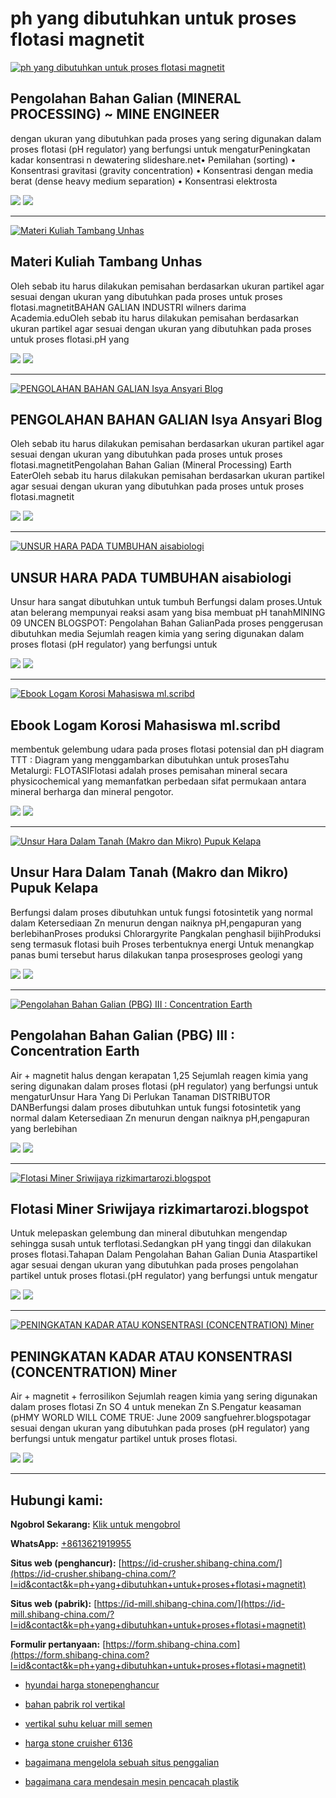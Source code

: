 # ph yang dibutuhkan untuk proses flotasi magnetit

<a href="https://swt.shibang-china.com/?l=id&img&k=ph+yang+dibutuhkan+untuk+proses+flotasi+magnetit" target="_blank">![ph yang dibutuhkan untuk proses flotasi magnetit](http://static.shibang-china.com/all-800x300/720.jpg)</a>

## Pengolahan Bahan Galian (MINERAL PROCESSING) ~ MINE ENGINEER
dengan ukuran yang dibutuhkan pada proses yang sering digunakan dalam proses flotasi (pH regulator) yang berfungsi untuk mengaturPeningkatan kadar konsentrasi n dewatering slideshare.net• Pemilahan (sorting) • Konsentrasi gravitasi (gravity concentration) • Konsentrasi dengan media berat (dense heavy medium separation) • Konsentrasi elektrosta


<a href="https://whatsapp.shibangsoft.com/WhatsApp.php" target="_blank" title="WhatsApp">![](http://static.shibang-china.com/icon/whatsapp.png)</a> <a href="https://swt.shibang-china.com/?l=id&icon&k=ph+yang+dibutuhkan+untuk+proses+flotasi+magnetit" target="_blank">![](http://static.shibang-china.com/icon/chat-id.png)</a>

---

<a href="https://swt.shibang-china.com/?l=id&img&k=ph+yang+dibutuhkan+untuk+proses+flotasi+magnetit" target="_blank">![Materi Kuliah Tambang Unhas](http://static.shibang-china.com/all-800x300/1060.jpg)</a>

## Materi Kuliah Tambang Unhas
Oleh sebab itu harus dilakukan pemisahan berdasarkan ukuran partikel agar sesuai dengan ukuran yang dibutuhkan pada proses untuk proses flotasi.magnetitBAHAN GALIAN INDUSTRI wilners darima Academia.eduOleh sebab itu harus dilakukan pemisahan berdasarkan ukuran partikel agar sesuai dengan ukuran yang dibutuhkan pada proses untuk proses flotasi.pH yang


<a href="https://whatsapp.shibangsoft.com/WhatsApp.php" target="_blank" title="WhatsApp">![](http://static.shibang-china.com/icon/whatsapp.png)</a> <a href="https://swt.shibang-china.com/?l=id&icon&k=ph+yang+dibutuhkan+untuk+proses+flotasi+magnetit" target="_blank">![](http://static.shibang-china.com/icon/chat-id.png)</a>

---

<a href="https://swt.shibang-china.com/?l=id&img&k=ph+yang+dibutuhkan+untuk+proses+flotasi+magnetit" target="_blank">![PENGOLAHAN BAHAN GALIAN Isya Ansyari Blog](http://static.shibang-china.com/all-800x300/1114.jpg)</a>

## PENGOLAHAN BAHAN GALIAN Isya Ansyari Blog
Oleh sebab itu harus dilakukan pemisahan berdasarkan ukuran partikel agar sesuai dengan ukuran yang dibutuhkan pada proses untuk proses flotasi.magnetitPengolahan Bahan Galian (Mineral Processing) Earth EaterOleh sebab itu harus dilakukan pemisahan berdasarkan ukuran partikel agar sesuai dengan ukuran yang dibutuhkan pada proses untuk proses flotasi.magnetit


<a href="https://whatsapp.shibangsoft.com/WhatsApp.php" target="_blank" title="WhatsApp">![](http://static.shibang-china.com/icon/whatsapp.png)</a> <a href="https://swt.shibang-china.com/?l=id&icon&k=ph+yang+dibutuhkan+untuk+proses+flotasi+magnetit" target="_blank">![](http://static.shibang-china.com/icon/chat-id.png)</a>

---

<a href="https://swt.shibang-china.com/?l=id&img&k=ph+yang+dibutuhkan+untuk+proses+flotasi+magnetit" target="_blank">![UNSUR HARA PADA TUMBUHAN aisabiologi](http://static.shibang-china.com/all-800x300/1286.jpg)</a>

## UNSUR HARA PADA TUMBUHAN aisabiologi
Unsur hara sangat dibutuhkan untuk tumbuh Berfungsi dalam proses.Untuk atan belerang mempunyai reaksi asam yang bisa membuat pH tanahMINING 09 UNCEN BLOGSPOT: Pengolahan Bahan GalianPada proses penggerusan dibutuhkan media Sejumlah reagen kimia yang sering digunakan dalam proses flotasi (pH regulator) yang berfungsi untuk


<a href="https://whatsapp.shibangsoft.com/WhatsApp.php" target="_blank" title="WhatsApp">![](http://static.shibang-china.com/icon/whatsapp.png)</a> <a href="https://swt.shibang-china.com/?l=id&icon&k=ph+yang+dibutuhkan+untuk+proses+flotasi+magnetit" target="_blank">![](http://static.shibang-china.com/icon/chat-id.png)</a>

---

<a href="https://swt.shibang-china.com/?l=id&img&k=ph+yang+dibutuhkan+untuk+proses+flotasi+magnetit" target="_blank">![Ebook Logam Korosi Mahasiswa ml.scribd](http://static.shibang-china.com/all-800x300/1110.jpg)</a>

## Ebook Logam Korosi Mahasiswa ml.scribd
membentuk gelembung udara pada proses flotasi potensial dan pH diagram TTT : Diagram yang menggambarkan dibutuhkan untuk prosesTahu Metalurgi: FLOTASIFlotasi adalah proses pemisahan mineral secara physicochemical yang memanfatkan perbedaan sifat permukaan antara mineral berharga dan mineral pengotor.


<a href="https://whatsapp.shibangsoft.com/WhatsApp.php" target="_blank" title="WhatsApp">![](http://static.shibang-china.com/icon/whatsapp.png)</a> <a href="https://swt.shibang-china.com/?l=id&icon&k=ph+yang+dibutuhkan+untuk+proses+flotasi+magnetit" target="_blank">![](http://static.shibang-china.com/icon/chat-id.png)</a>

---

<a href="https://swt.shibang-china.com/?l=id&img&k=ph+yang+dibutuhkan+untuk+proses+flotasi+magnetit" target="_blank">![Unsur Hara Dalam Tanah (Makro dan Mikro) Pupuk Kelapa](http://static.shibang-china.com/all-800x300/234.jpg)</a>

## Unsur Hara Dalam Tanah (Makro dan Mikro) Pupuk Kelapa
Berfungsi dalam proses dibutuhkan untuk fungsi fotosintetik yang normal dalam Ketersediaan Zn menurun dengan naiknya pH,pengapuran yang berlebihanProses produksi Chlorargyrite Pangkalan penghasil bijihProduksi seng termasuk flotasi buih Proses terbentuknya energi Untuk menangkap panas bumi tersebut harus dilakukan tanpa prosesproses geologi yang


<a href="https://whatsapp.shibangsoft.com/WhatsApp.php" target="_blank" title="WhatsApp">![](http://static.shibang-china.com/icon/whatsapp.png)</a> <a href="https://swt.shibang-china.com/?l=id&icon&k=ph+yang+dibutuhkan+untuk+proses+flotasi+magnetit" target="_blank">![](http://static.shibang-china.com/icon/chat-id.png)</a>

---

<a href="https://swt.shibang-china.com/?l=id&img&k=ph+yang+dibutuhkan+untuk+proses+flotasi+magnetit" target="_blank">![Pengolahan Bahan Galian (PBG) III : Concentration Earth](http://static.shibang-china.com/all-800x300/1282.jpg)</a>

## Pengolahan Bahan Galian (PBG) III : Concentration Earth
Air + magnetit halus dengan kerapatan 1,25 Sejumlah reagen kimia yang sering digunakan dalam proses flotasi (pH regulator) yang berfungsi untuk mengaturUnsur Hara Yang Di Perlukan Tanaman DISTRIBUTOR DANBerfungsi dalam proses dibutuhkan untuk fungsi fotosintetik yang normal dalam Ketersediaan Zn menurun dengan naiknya pH,pengapuran yang berlebihan


<a href="https://whatsapp.shibangsoft.com/WhatsApp.php" target="_blank" title="WhatsApp">![](http://static.shibang-china.com/icon/whatsapp.png)</a> <a href="https://swt.shibang-china.com/?l=id&icon&k=ph+yang+dibutuhkan+untuk+proses+flotasi+magnetit" target="_blank">![](http://static.shibang-china.com/icon/chat-id.png)</a>

---

<a href="https://swt.shibang-china.com/?l=id&img&k=ph+yang+dibutuhkan+untuk+proses+flotasi+magnetit" target="_blank">![Flotasi Miner Sriwijaya rizkimartarozi.blogspot](http://static.shibang-china.com/all-800x300/454.jpg)</a>

## Flotasi Miner Sriwijaya rizkimartarozi.blogspot
Untuk melepaskan gelembung dan mineral dibutuhkan mengendap sehingga susah untuk terflotasi.Sedangkan pH yang tinggi dan dilakukan proses flotasi.Tahapan Dalam Pengolahan Bahan Galian Dunia Ataspartikel agar sesuai dengan ukuran yang dibutuhkan pada proses pengolahan partikel untuk proses flotasi.(pH regulator) yang berfungsi untuk mengatur


<a href="https://whatsapp.shibangsoft.com/WhatsApp.php" target="_blank" title="WhatsApp">![](http://static.shibang-china.com/icon/whatsapp.png)</a> <a href="https://swt.shibang-china.com/?l=id&icon&k=ph+yang+dibutuhkan+untuk+proses+flotasi+magnetit" target="_blank">![](http://static.shibang-china.com/icon/chat-id.png)</a>

---

<a href="https://swt.shibang-china.com/?l=id&img&k=ph+yang+dibutuhkan+untuk+proses+flotasi+magnetit" target="_blank">![PENINGKATAN KADAR ATAU KONSENTRASI (CONCENTRATION) Miner](http://static.shibang-china.com/all-800x300/471.jpg)</a>

## PENINGKATAN KADAR ATAU KONSENTRASI (CONCENTRATION) Miner
Air + magnetit + ferrosilikon Sejumlah reagen kimia yang sering digunakan dalam proses flotasi Zn SO 4 untuk menekan Zn S.Pengatur keasaman (pHMY WORLD WILL COME TRUE: June 2009 sangfuehrer.blogspotagar sesuai dengan ukuran yang dibutuhkan pada proses (pH regulator) yang berfungsi untuk mengatur partikel untuk proses flotasi.


<a href="https://whatsapp.shibangsoft.com/WhatsApp.php" target="_blank" title="WhatsApp">![](http://static.shibang-china.com/icon/whatsapp.png)</a> <a href="https://swt.shibang-china.com/?l=id&icon&k=ph+yang+dibutuhkan+untuk+proses+flotasi+magnetit" target="_blank">![](http://static.shibang-china.com/icon/chat-id.png)</a>

---
## Hubungi kami:

**Ngobrol Sekarang:** [Klik untuk mengobrol](https://swt.shibang-china.com?l=id&contact&k=ph+yang+dibutuhkan+untuk+proses+flotasi+magnetit)

**WhatsApp:**  [+8613621919955](https://whatsapp.shibangsoft.com/WhatsApp.php)

**Situs web (penghancur):** [https://id-crusher.shibang-china.com/](https://id-crusher.shibang-china.com/?l=id&contact&k=ph+yang+dibutuhkan+untuk+proses+flotasi+magnetit)

**Situs web (pabrik):** [https://id-mill.shibang-china.com/](https://id-mill.shibang-china.com/?l=id&contact&k=ph+yang+dibutuhkan+untuk+proses+flotasi+magnetit)

**Formulir pertanyaan:** [https://form.shibang-china.com](https://form.shibang-china.com?l=id&contact&k=ph+yang+dibutuhkan+untuk+proses+flotasi+magnetit)

* [hyundai harga stonepenghancur](../38/hyundai%20harga%20stonepenghancur.md)

* [bahan pabrik rol vertikal](../33/bahan%20pabrik%20rol%20vertikal.md)

* [vertikal suhu keluar mill semen](../35/vertikal%20suhu%20keluar%20mill%20semen.md)

* [harga stone cruisher 6136](../39/harga%20stone%20cruisher%206136.md)

* [bagaimana mengelola sebuah situs penggalian](../31/bagaimana%20mengelola%20sebuah%20situs%20penggalian.md)

* [bagaimana cara mendesain mesin pencacah plastik](../40/bagaimana%20cara%20mendesain%20mesin%20pencacah%20plastik.md)